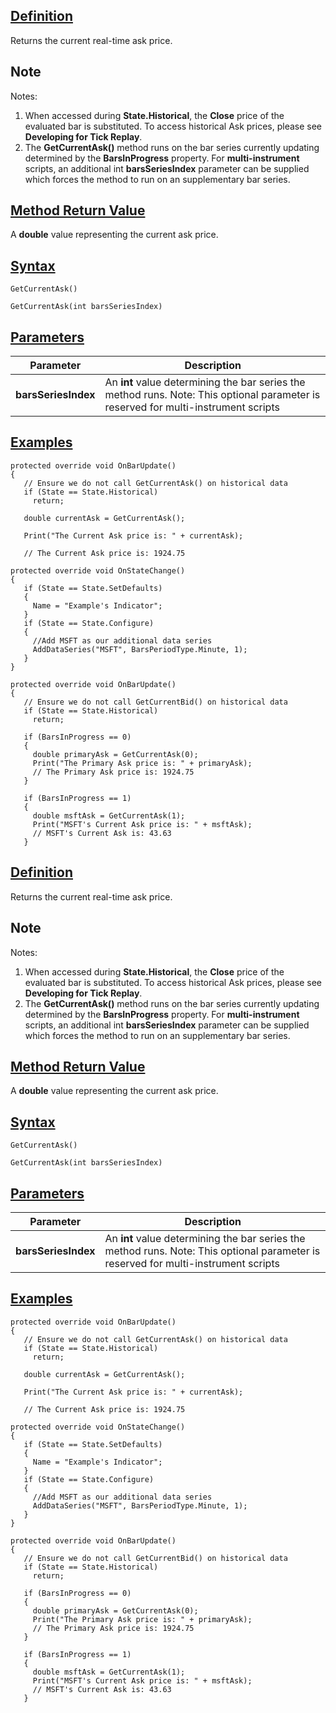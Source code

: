 ## [Definition](https://developer.ninjatrader.com/docs/desktop/getcurrentask\#definition)

Returns the current real-time ask price.

## Note

Notes:

1. When accessed during **State.Historical**, the **Close** price of the evaluated bar is substituted. To access historical Ask prices, please see **Developing for Tick Replay**.
2. The **GetCurrentAsk()** method runs on the bar series currently updating determined by the **BarsInProgress** property. For **multi-instrument** scripts, an additional int **barsSeriesIndex** parameter can be supplied which forces the method to run on an supplementary bar series.

## [Method Return Value](https://developer.ninjatrader.com/docs/desktop/getcurrentask\#method-return-value)

A **double** value representing the current ask price.

## [Syntax](https://developer.ninjatrader.com/docs/desktop/getcurrentask\#syntax)

`GetCurrentAsk()`

`GetCurrentAsk(int barsSeriesIndex)`

## [Parameters](https://developer.ninjatrader.com/docs/desktop/getcurrentask\#parameters)

| Parameter | Description |
| --- | --- |
| **barsSeriesIndex** | An **int** value determining the bar series the method runs. Note: This optional parameter is reserved for multi-instrument scripts |

## [Examples](https://developer.ninjatrader.com/docs/desktop/getcurrentask\#examples)

```jsx-150469391 csharp
protected override void OnBarUpdate()
{
   // Ensure we do not call GetCurrentAsk() on historical data
   if (State == State.Historical)
     return;

   double currentAsk = GetCurrentAsk();

   Print("The Current Ask price is: " + currentAsk);

   // The Current Ask price is: 1924.75

```

```jsx-150469391 csharp
protected override void OnStateChange()
{
   if (State == State.SetDefaults)
   {
     Name = "Example's Indicator";
   }
   if (State == State.Configure)
   {
     //Add MSFT as our additional data series
     AddDataSeries("MSFT", BarsPeriodType.Minute, 1);
   }
}

protected override void OnBarUpdate()
{
   // Ensure we do not call GetCurrentBid() on historical data
   if (State == State.Historical)
     return;

   if (BarsInProgress == 0)
   {
     double primaryAsk = GetCurrentAsk(0);
     Print("The Primary Ask price is: " + primaryAsk);
     // The Primary Ask price is: 1924.75
   }

   if (BarsInProgress == 1)
   {
     double msftAsk = GetCurrentAsk(1);
     Print("MSFT's Current Ask price is: " + msftAsk);
     // MSFT's Current Ask is: 43.63
   }

```

## [Definition](https://developer.ninjatrader.com/docs/desktop/getcurrentask\#definition)

Returns the current real-time ask price.

## Note

Notes:

1. When accessed during **State.Historical**, the **Close** price of the evaluated bar is substituted. To access historical Ask prices, please see **Developing for Tick Replay**.
2. The **GetCurrentAsk()** method runs on the bar series currently updating determined by the **BarsInProgress** property. For **multi-instrument** scripts, an additional int **barsSeriesIndex** parameter can be supplied which forces the method to run on an supplementary bar series.

## [Method Return Value](https://developer.ninjatrader.com/docs/desktop/getcurrentask\#method-return-value)

A **double** value representing the current ask price.

## [Syntax](https://developer.ninjatrader.com/docs/desktop/getcurrentask\#syntax)

`GetCurrentAsk()`

`GetCurrentAsk(int barsSeriesIndex)`

## [Parameters](https://developer.ninjatrader.com/docs/desktop/getcurrentask\#parameters)

| Parameter | Description |
| --- | --- |
| **barsSeriesIndex** | An **int** value determining the bar series the method runs. Note: This optional parameter is reserved for multi-instrument scripts |

## [Examples](https://developer.ninjatrader.com/docs/desktop/getcurrentask\#examples)

```jsx-150469391 csharp
protected override void OnBarUpdate()
{
   // Ensure we do not call GetCurrentAsk() on historical data
   if (State == State.Historical)
     return;

   double currentAsk = GetCurrentAsk();

   Print("The Current Ask price is: " + currentAsk);

   // The Current Ask price is: 1924.75

```

```jsx-150469391 csharp
protected override void OnStateChange()
{
   if (State == State.SetDefaults)
   {
     Name = "Example's Indicator";
   }
   if (State == State.Configure)
   {
     //Add MSFT as our additional data series
     AddDataSeries("MSFT", BarsPeriodType.Minute, 1);
   }
}

protected override void OnBarUpdate()
{
   // Ensure we do not call GetCurrentBid() on historical data
   if (State == State.Historical)
     return;

   if (BarsInProgress == 0)
   {
     double primaryAsk = GetCurrentAsk(0);
     Print("The Primary Ask price is: " + primaryAsk);
     // The Primary Ask price is: 1924.75
   }

   if (BarsInProgress == 1)
   {
     double msftAsk = GetCurrentAsk(1);
     Print("MSFT's Current Ask price is: " + msftAsk);
     // MSFT's Current Ask is: 43.63
   }

```